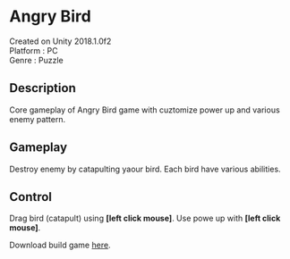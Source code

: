 # Angry Bird
Created on Unity 2018.1.0f2 <br>
Platform : PC <br>
Genre : Puzzle

## Description
Core gameplay of Angry Bird game with cuztomize power up and various enemy pattern.

## Gameplay
Destroy enemy by catapulting yaour bird. Each bird have various abilities.

## Control
Drag bird (catapult) using <b>[left click mouse]</b>. Use powe up with <b>[left click mouse]</b>.

Download build game [here](https://drive.google.com/open?id=1atWTexbMC9w2cTdyeFMS129FWGhDs6Pp).
